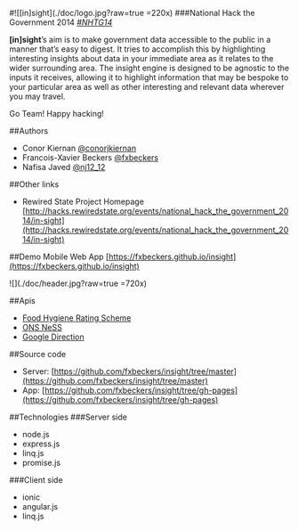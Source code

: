 #![\[in\]sight](./doc/logo.jpg?raw=true =220x)
###National Hack the Government 2014 [*\#NHTG14*](https://twitter.com/search?q=%23NHTG14)

**[in]sight**’s aim is to make government data accessible to the public in a manner that’s easy to digest.
It tries to accomplish this by highlighting interesting insights about data in your immediate area as it
relates to the wider surrounding area.  The insight engine is designed to be agnostic to the inputs it
receives, allowing it to highlight information that may be bespoke to your particular area as well as
other interesting and relevant data wherever you may travel.

Go Team! Happy hacking!

##Authors
- Conor Kiernan [@conorjkiernan](https://twitter.com/conorjkiernan)
- Francois-Xavier Beckers [@fxbeckers](https://twitter.com/fxbeckers)
- Nafisa Javed [@nj12_12](https://twitter.com/nj12_12)

##Other links
- Rewired State Project Homepage [http://hacks.rewiredstate.org/events/national_hack_the_government_2014/in-sight](http://hacks.rewiredstate.org/events/national_hack_the_government_2014/in-sight)

##Demo
Mobile Web App [https://fxbeckers.github.io/insight](https://fxbeckers.github.io/insight)

![](./doc/header.jpg?raw=true =720x)

##Apis
- [Food Hygiene Rating Scheme](http://api.ratings.food.gov.uk/Help)
- [ONS NeSS](http://www.neighbourhood.statistics.gov.uk/dissemination/)
- [Google Direction](https://developers.google.com/maps/documentation/directions/)

##Source code
- Server: [https://github.com/fxbeckers/insight/tree/master](https://github.com/fxbeckers/insight/tree/master)
- App: [https://github.com/fxbeckers/insight/tree/gh-pages](https://github.com/fxbeckers/insight/tree/gh-pages)

##Technologies
###Server side
- node.js
- express.js
- linq.js
- promise.js

###Client side
- ionic
- angular.js
- linq.js



